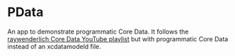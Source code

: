 # PData

An app to demonstrate programmatic Core Data. It follows the [raywenderlich Core
Data YouTube playlist](https://www.youtube.com/playlist?list=PL23Revp-82LImHA8jL2dLaN_67pABFcyJ)
but with programmatic Core Data instead of an xcdatamodeld file.
